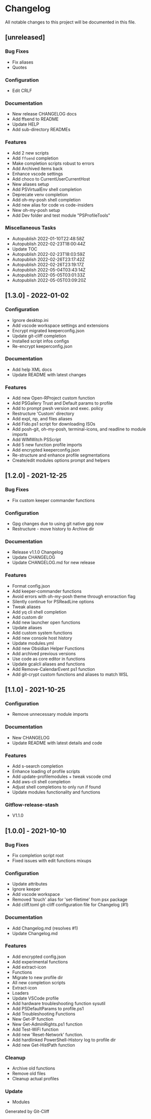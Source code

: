 # Changelog
All notable changes to this project will be documented in this file.

## [unreleased]

### Bug Fixes

- Fix aliases
- Quotes

### Configuration

- Edit CRLF

### Documentation

- New release CHANGELOG docs
- Add ffsend to README
- Update HELP
- Add sub-directory READMEs

### Features

- Add 2 new scripts
- Add `ffsend` completion
- Make completion scripts robust to errors
- Add Archived items back
- Enhance vscode settings
- Add choco to CurrentUserCurrentHost
- New aliases setup
- Add PSVirtualEnv shell completion
- Deprecate venv completion
- Add oh-my-posh shell completion
- Add new alias for code vs code-insiders
- New oh-my-posh setup
- Add Dev folder and test module "PSProfileTools"

### Miscellaneous Tasks

- Autopublish 2022-01-10T22:48:58Z
- Autopublish 2022-02-23T18:00:44Z
- Update TOC
- Autopublish 2022-02-23T18:03:59Z
- Autopublish 2022-02-26T23:17:42Z
- Autopublish 2022-02-26T23:19:17Z
- Autopublish 2022-05-04T03:43:14Z
- Autopublish 2022-05-05T03:01:33Z
- Autopublish 2022-05-05T03:09:20Z

## [1.3.0] - 2022-01-02

### Configuration

- Ignore desktop.ini
- Add vscode workspace settings and extensions
- Encrypt migrated keeperconfig.json
- Update git-cliff completion
- Installed script infos configs
- Re-encrypt keeperconfig.json

### Documentation

- Add help XML docs
- Update README with latest changes

### Features

- Add new Open-RProject custom function
- Add PSGallery Trust and Default params to profile
- Add to prompt pwsh version and exec. policy
- Restructure 'Custom' directory
- Add expl, np, and files aliases
- Add Fido.ps1 script for downloading ISOs
- Add posh-git, oh-my-posh, terminal-icons, and readline to module imports
- Add WIMWitch PSScript
- Add 5 new function profile imports
- Add encrypted keeperconfig.json
- Re-structure and enhance profile segmentations
- Create/edit modules options prompt and helpers

## [1.2.0] - 2021-12-25

### Bug Fixes

- Fix custom keeper commander functions

### Configuration

- Gpg changes due to using git native gpg now
- Restructure - move history to Archive dir

### Documentation

- Release v1.1.0 Changelog
- Update CHANGELOG
- Update CHANGELOG.md for new release

### Features

- Format config.json
- Add keeper-commander functions
- Avoid errors with oh-my-posh theme through erroraction flag
- Silently continue for PSReadLine options
- Tweak aliases
- Add yq cli shell completion
- Add custom dir
- Add new launcher open functions
- Update aliases
- Add custom system functions
- Add new console host history
- Update modules.yml
- Add new Obsidian Helper Functions
- Add archived previous versions
- Use code as core editor in functions
- Update gcalcli aliases and functions
- Add Remove-CalendarEvent ps1 function
- Add git-crypt custom functions and aliases to match WSL

## [1.1.0] - 2021-10-25

### Configuration

- Remove unnecessary module imports

### Documentation

- New CHANGELOG
- Update README with latest details and code

### Features

- Add s-search completion
- Enhance loading of profile scripts
- Add update-profilemodules + tweak vscode cmd
- Add aws-cli shell completion
- Adjust shell completions to only run if found
- Update modules functionality and functions

### Gitflow-release-stash

- V1.1.0

## [1.0.0] - 2021-10-10

### Bug Fixes

- Fix completion script root
- Fixed issues with edit functions mixups

### Configuration

- Update attributes
- Ignore keeper
- Add vscode workspace
- Removed 'touch' alias for 'set-filetime' from psx package
- Add cliff.toml git-cliff configuration file for Changelog (#1)

### Documentation

- Add Changelog.md (resolves #1)
- Update Changelog.md

### Features

- Add encrypted config.json
- Add experimental functions
- Add extract-icon
- Functions
- Migrate to new profile dir
- All new completion scripts
- Extract-icon
- Loaders
- Update VSCode profile
- Add hardware troubleshooting function sysutil
- Add PSDefaultParams to profile.ps1
- Add Troubleshooting Functions
- New Get-IP function
- New Get-AdminRights.ps1 function
- Add Test-WiFi function
- Add new 'Reset-Network' function.
- Add hardlinked PowerShell-History log to profile dir
- Add new Get-HistPath function 

### Cleanup

- Archive old functions
- Remove old files
- Cleanup actual profiles

### Update

- Modules

Generated by Git-Cliff
